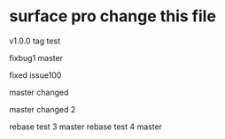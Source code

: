 
# surface pro change this file


v1.0.0 tag test

fixbug1
master


fixed issue100

master changed

master changed 2

rebase test 3 master
rebase test 4 master

